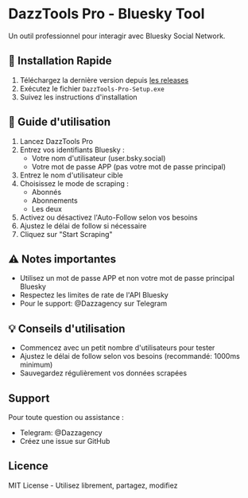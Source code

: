 # DazzTools Pro - Bluesky Tool

Un outil professionnel pour interagir avec Bluesky Social Network.

## 🚀 Installation Rapide

1. Téléchargez la dernière version depuis [les releases](https://github.com/Dazzagency/bsky-tools-pro/releases)
2. Exécutez le fichier `DazzTools-Pro-Setup.exe`
3. Suivez les instructions d'installation

## 📝 Guide d'utilisation

1. Lancez DazzTools Pro
2. Entrez vos identifiants Bluesky :
   - Votre nom d'utilisateur (user.bsky.social)
   - Votre mot de passe APP (pas votre mot de passe principal)
3. Entrez le nom d'utilisateur cible
4. Choisissez le mode de scraping :
   - Abonnés
   - Abonnements
   - Les deux
5. Activez ou désactivez l'Auto-Follow selon vos besoins
6. Ajustez le délai de follow si nécessaire
7. Cliquez sur "Start Scraping"

## ⚠️ Notes importantes

- Utilisez un mot de passe APP et non votre mot de passe principal Bluesky
- Respectez les limites de rate de l'API Bluesky
- Pour le support: @Dazzagency sur Telegram

## 💡 Conseils d'utilisation

- Commencez avec un petit nombre d'utilisateurs pour tester
- Ajustez le délai de follow selon vos besoins (recommandé: 1000ms minimum)
- Sauvegardez régulièrement vos données scrapées

## Support

Pour toute question ou assistance :
- Telegram: @Dazzagency
- Créez une issue sur GitHub

## Licence

MIT License - Utilisez librement, partagez, modifiez